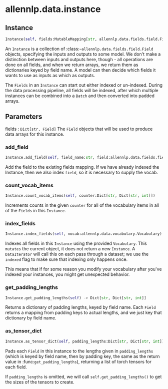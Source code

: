 # allennlp.data.instance

## Instance
```python
Instance(self, fields:MutableMapping[str, allennlp.data.fields.field.Field]) -> None
```

An ``Instance`` is a collection of :class:`~allennlp.data.fields.field.Field` objects,
specifying the inputs and outputs to
some model.  We don't make a distinction between inputs and outputs here, though - all
operations are done on all fields, and when we return arrays, we return them as dictionaries
keyed by field name.  A model can then decide which fields it wants to use as inputs as which
as outputs.

The ``Fields`` in an ``Instance`` can start out either indexed or un-indexed.  During the data
processing pipeline, all fields will be indexed, after which multiple instances can be combined
into a ``Batch`` and then converted into padded arrays.

Parameters
----------
fields : ``Dict[str, Field]``
    The ``Field`` objects that will be used to produce data arrays for this instance.

### add_field
```python
Instance.add_field(self, field_name:str, field:allennlp.data.fields.field.Field, vocab:allennlp.data.vocabulary.Vocabulary=None) -> None
```

Add the field to the existing fields mapping.
If we have already indexed the Instance, then we also index `field`, so
it is necessary to supply the vocab.

### count_vocab_items
```python
Instance.count_vocab_items(self, counter:Dict[str, Dict[str, int]])
```

Increments counts in the given ``counter`` for all of the vocabulary items in all of the
``Fields`` in this ``Instance``.

### index_fields
```python
Instance.index_fields(self, vocab:allennlp.data.vocabulary.Vocabulary) -> None
```

Indexes all fields in this ``Instance`` using the provided ``Vocabulary``.
This `mutates` the current object, it does not return a new ``Instance``.
A ``DataIterator`` will call this on each pass through a dataset; we use the ``indexed``
flag to make sure that indexing only happens once.

This means that if for some reason you modify your vocabulary after you've
indexed your instances, you might get unexpected behavior.

### get_padding_lengths
```python
Instance.get_padding_lengths(self) -> Dict[str, Dict[str, int]]
```

Returns a dictionary of padding lengths, keyed by field name.  Each ``Field`` returns a
mapping from padding keys to actual lengths, and we just key that dictionary by field name.

### as_tensor_dict
```python
Instance.as_tensor_dict(self, padding_lengths:Dict[str, Dict[str, int]]=None) -> Dict[str, ~DataArray]
```

Pads each ``Field`` in this instance to the lengths given in ``padding_lengths`` (which is
keyed by field name, then by padding key, the same as the return value in
:func:`get_padding_lengths`), returning a list of torch tensors for each field.

If ``padding_lengths`` is omitted, we will call ``self.get_padding_lengths()`` to get the
sizes of the tensors to create.

